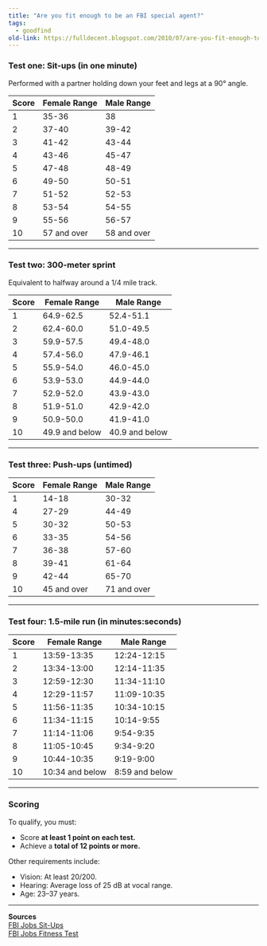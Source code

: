 ```yaml
---
title: "Are you fit enough to be an FBI special agent?"
tags: 
  - goodfind
old-link: https://fulldecent.blogspot.com/2010/07/are-you-fit-enough-to-be-fbi-special.html
---
```


### Test one: Sit-ups (in one minute)

Performed with a partner holding down your feet and legs at a 90° angle.

| Score | Female Range | Male Range |
|-------|--------------|------------|
| 1     | 35-36        | 38         |
| 2     | 37-40        | 39-42      |
| 3     | 41-42        | 43-44      |
| 4     | 43-46        | 45-47      |
| 5     | 47-48        | 48-49      |
| 6     | 49-50        | 50-51      |
| 7     | 51-52        | 52-53      |
| 8     | 53-54        | 54-55      |
| 9     | 55-56        | 56-57      |
| 10    | 57 and over  | 58 and over |

---

### Test two: 300-meter sprint

Equivalent to halfway around a 1/4 mile track.

| Score | Female Range  | Male Range  |
|-------|---------------|-------------|
| 1     | 64.9-62.5     | 52.4-51.1   |
| 2     | 62.4-60.0     | 51.0-49.5   |
| 3     | 59.9-57.5     | 49.4-48.0   |
| 4     | 57.4-56.0     | 47.9-46.1   |
| 5     | 55.9-54.0     | 46.0-45.0   |
| 6     | 53.9-53.0     | 44.9-44.0   |
| 7     | 52.9-52.0     | 43.9-43.0   |
| 8     | 51.9-51.0     | 42.9-42.0   |
| 9     | 50.9-50.0     | 41.9-41.0   |
| 10    | 49.9 and below| 40.9 and below|

---

### Test three: Push-ups (untimed)

| Score | Female Range | Male Range |
|-------|--------------|------------|
| 1     | 14-18        | 30-32      |
| 4     | 27-29        | 44-49      |
| 5     | 30-32        | 50-53      |
| 6     | 33-35        | 54-56      |
| 7     | 36-38        | 57-60      |
| 8     | 39-41        | 61-64      |
| 9     | 42-44        | 65-70      |
| 10    | 45 and over  | 71 and over|

---

### Test four: 1.5-mile run (in minutes:seconds)

| Score | Female Range      | Male Range      |
|-------|-------------------|-----------------|
| 1     | 13:59-13:35       | 12:24-12:15     |
| 2     | 13:34-13:00       | 12:14-11:35     |
| 3     | 12:59-12:30       | 11:34-11:10     |
| 4     | 12:29-11:57       | 11:09-10:35     |
| 5     | 11:56-11:35       | 10:34-10:15     |
| 6     | 11:34-11:15       | 10:14-9:55      |
| 7     | 11:14-11:06       | 9:54-9:35       |
| 8     | 11:05-10:45       | 9:34-9:20       |
| 9     | 10:44-10:35       | 9:19-9:00       |
| 10    | 10:34 and below   | 8:59 and below  |

---

### Scoring

To qualify, you must:

- Score **at least 1 point on each test.**
- Achieve a **total of 12 points or more.**

Other requirements include:

- Vision: At least 20/200.
- Hearing: Average loss of 25 dB at vocal range.
- Age: 23–37 years.

---

**Sources**  
[FBI Jobs Sit-Ups](https://www.fbijobs.gov/1113.asp)  
[FBI Jobs Fitness Test](https://www.fbijobs.gov/114.asp)
